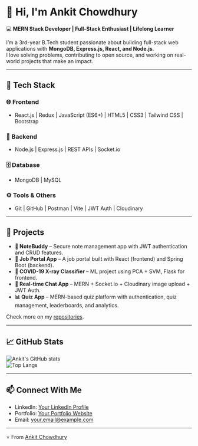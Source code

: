 # 👋 Hi, I'm Ankit Chowdhury  

💻 **MERN Stack Developer | Full-Stack Enthusiast | Lifelong Learner**  

I’m a 3rd-year B.Tech student passionate about building full-stack web applications with **MongoDB, Express.js, React, and Node.js**.  
I love solving problems, contributing to open source, and working on real-world projects that make an impact.  

---

## 🚀 Tech Stack  

### 🌐 Frontend  
- React.js | Redux | JavaScript (ES6+) | HTML5 | CSS3 | Tailwind CSS | Bootstrap  

### 🔧 Backend  
- Node.js | Express.js | REST APIs | Socket.io  

### 🗄️ Database  
- MongoDB | MySQL  

### ⚙️ Tools & Others  
- Git | GitHub | Postman | Vite | JWT Auth | Cloudinary  

---

## 📌 Projects  

- **📝 NoteBuddy** – Secure note management app with JWT authentication and CRUD features.  
- **💼 Job Portal App** – A job portal built with React (frontend) and Spring Boot (backend).  
- **🦠 COVID-19 X-ray Classifier** – ML project using PCA + SVM, Flask for frontend.  
- **💬 Real-time Chat App** – MERN + Socket.io + Cloudinary image upload + JWT Auth.  
- **📊 Quiz App** – MERN-based quiz platform with authentication, quiz management, leaderboards, and analytics.  

Check more on my [repositories](https://github.com/your-username).  

---

## 📈 GitHub Stats  

![Ankit's GitHub stats](https://github-readme-stats.vercel.app/api?username=your-username&show_icons=true&theme=radical)  
![Top Langs](https://github-readme-stats.vercel.app/api/top-langs/?username=your-username&layout=compact&theme=radical)  

---

## 📫 Connect With Me  

- LinkedIn: [Your LinkedIn Profile](https://linkedin.com/in/your-profile)  
- Portfolio: [Your Portfolio Website](https://your-portfolio-link.com)  
- Email: your.email@example.com  

---

⭐️ From [Ankit Chowdhury](https://github.com/your-username)  
